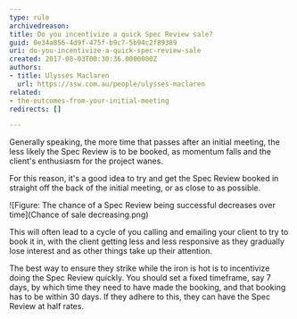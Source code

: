 ```yaml
---
type: rule
archivedreason: 
title: Do you incentivize a quick Spec Review sale?
guid: 0e34a856-4d9f-475f-b9c7-5b94c2f89389
uri: do-you-incentivize-a-quick-spec-review-sale
created: 2017-08-03T00:30:36.0000000Z
authors:
- title: Ulysses Maclaren
  url: https://ssw.com.au/people/ulysses-maclaren
related: 
- the-outcomes-from-your-initial-meeting
redirects: []

---
```


Generally speaking, the more time that passes after an initial meeting, the less likely the Spec Review is to be booked, as momentum falls and the client's enthusiasm for the project wanes.

<!--endintro-->

For this reason, it's a good idea to try and get the Spec Review booked in straight off the back of the initial meeting, or as close to as possible.

![Figure: The chance of a Spec Review being successful decreases over time](Chance of sale decreasing.png)  

This will often lead to a cycle of you calling and emailing your client to try to book it in, with the client getting less and less responsive as they gradually lose interest and as other things take up their attention.

The best way to ensure they strike while the iron is hot is to incentivize doing the Spec Review quickly. You should set a fixed timeframe, say 7 days, by which time they need to have made the booking, and that booking has to be within 30 days. If they adhere to this, they can have the Spec Review at half rates.
